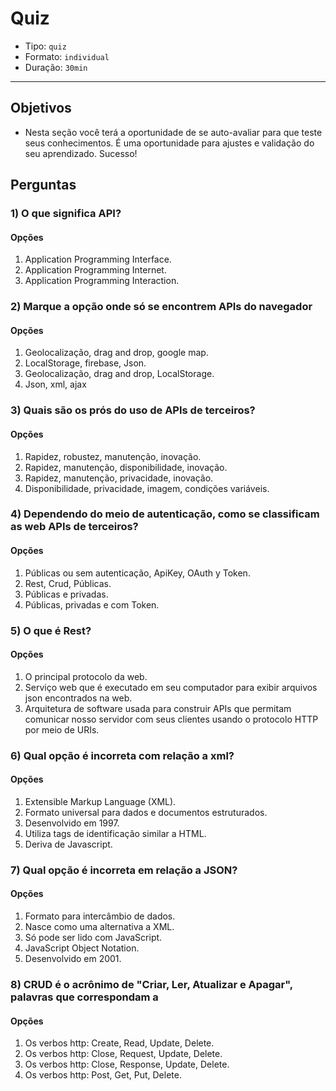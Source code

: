 # Quiz

- Tipo: `quiz`
- Formato: `individual`
- Duração: `30min`

***

## Objetivos

- Nesta seção você terá a oportunidade de se auto-avaliar para que teste seus
  conhecimentos. É uma oportunidade para ajustes e validação do seu aprendizado.
  Sucesso!

## Perguntas

### 1) O que significa API?

#### Opções

1. Application Programming Interface.
2. Application Programming Internet.
3. Application Programming Interaction.

<solution style="display:none;">1</solution>

### 2) Marque a opção onde só se encontrem APIs do navegador

#### Opções

1. Geolocalização, drag and drop, google map.
2. LocalStorage, firebase, Json.
3. Geolocalização, drag and drop, LocalStorage.
4. Json, xml, ajax

<solution style="display:none;">3</solution>

### 3) Quais são os prós do uso de APIs de terceiros?

#### Opções

1. Rapidez, robustez, manutenção, inovação.
2. Rapidez, manutenção, disponibilidade, inovação.
3. Rapidez, manutenção, privacidade, inovação.
4. Disponibilidade, privacidade, imagem, condições variáveis.

<solution style="display:none;">1</solution>

### 4) Dependendo do meio de autenticação, como se classificam as web APIs de terceiros?

#### Opções

1. Públicas ou sem autenticação, ApiKey, OAuth y Token.
2. Rest, Crud, Públicas.
3. Públicas e privadas.
4. Públicas, privadas e com Token.

<solution style="display:none;">1</solution>

### 5) O que é Rest?

#### Opções

1. O principal protocolo da web.
2. Serviço web que é executado em seu computador para exibir arquivos json
   encontrados na web.
3. Arquitetura de software usada para construir APIs que permitam comunicar
   nosso servidor com seus clientes usando o protocolo HTTP por meio de URIs.

<solution style="display:none;">3</solution>

### 6) Qual opção é incorreta com relação a xml?

#### Opções

1. Extensible Markup Language (XML).
2. Formato universal para dados e documentos estruturados.
3. Desenvolvido em 1997.
4. Utiliza tags de identificação similar a HTML.
5. Deriva de Javascript.

<solution style="display:none;">5</solution>

### 7) Qual opção é incorreta em relação a JSON?

#### Opções

1. Formato para intercâmbio de dados.
2. Nasce como uma alternativa a XML.
3. Só pode ser lido com JavaScript.
4. JavaScript Object Notation.
5. Desenvolvido em 2001.

<solution style="display:none;">3</solution>

### 8) CRUD é o acrônimo de "Criar, Ler, Atualizar e Apagar", palavras que correspondam a

#### Opções

1. Os verbos http: Create, Read, Update, Delete.
2. Os verbos http: Close, Request, Update, Delete.
3. Os verbos http: Close, Response, Update, Delete.
4. Os verbos http: Post, Get, Put, Delete.

<solution style="display:none;">4</solution>